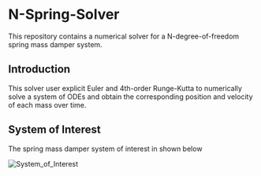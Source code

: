 # N-Spring-Solver

This repository contains a numerical solver for a N-degree-of-freedom spring mass damper system.

## Introduction
This solver user explicit Euler and 4th-order Runge-Kutta to numerically solve a system of ODEs and obtain the corresponding position and velocity of each mass over time. 

## System of Interest 
The spring mass damper system of interest in shown below
 
![System_of_Interest](https://github.com/0-rion/N-Spring-Solver/assets/92618256/1b2b620c-3a83-4ebc-944b-83086176bde9)
